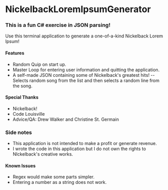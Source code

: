 # NickelbackLoremIpsumGenerator
### This is a fun C# exercise in JSON parsing! 
Use this terminal application to generate a one-of-a-kind Nickelback Lorem Ipsum!

#### Features
- Random Quip on start up.
- Master Loop for entering user information and quitting the application.
- A self-made JSON containing some of Nickelback's greatest hits!
--Selects random song from the list and then selects a random line from the song.

#### Special Thanks
- Nickelback!
- Code Louisville
- Advice/QA: Drew Walker and Christine St. Germain
 
### Side notes
- This application is not intended to make a profit or generate revenue. 
- I wrote the code in this application but I do not own the rights to NIckelback's creative works.
 
#### Known Issues
- Regex would make some parts simpler.
- Entering a number as a string does not work.
